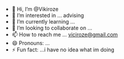 - 👋 Hi, I’m @Vikiroze
- 👀 I’m interested in ... advising
- 🌱 I’m currently learning ...
- 💞️ I’m looking to collaborate on ...
- 📫 How to reach me ... viciroze@gmail.com
- 😄 Pronouns: ...
- ⚡ Fun fact: ...i have no idea what im doing

<!---
Vikiroze/Vikiroze is a ✨ special ✨ repository because its `README.md` (this file) appears on your GitHub profile.
You can click the Preview link to take a look at your changes.
--->
